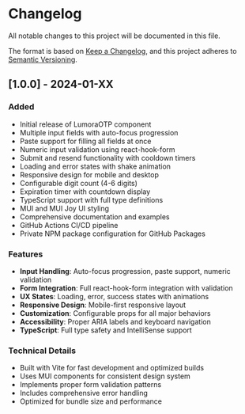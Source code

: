 # Changelog

All notable changes to this project will be documented in this file.

The format is based on [Keep a Changelog](https://keepachangelog.com/en/1.0.0/),
and this project adheres to [Semantic Versioning](https://semver.org/spec/v2.0.0.html).

## [1.0.0] - 2024-01-XX

### Added

- Initial release of LumoraOTP component
- Multiple input fields with auto-focus progression
- Paste support for filling all fields at once
- Numeric input validation using react-hook-form
- Submit and resend functionality with cooldown timers
- Loading and error states with shake animation
- Responsive design for mobile and desktop
- Configurable digit count (4-6 digits)
- Expiration timer with countdown display
- TypeScript support with full type definitions
- MUI and MUI Joy UI styling
- Comprehensive documentation and examples
- GitHub Actions CI/CD pipeline
- Private NPM package configuration for GitHub Packages

### Features

- **Input Handling**: Auto-focus progression, paste support, numeric validation
- **Form Integration**: Full react-hook-form integration with validation
- **UX States**: Loading, error, success states with animations
- **Responsive Design**: Mobile-first responsive layout
- **Customization**: Configurable props for all major behaviors
- **Accessibility**: Proper ARIA labels and keyboard navigation
- **TypeScript**: Full type safety and IntelliSense support

### Technical Details

- Built with Vite for fast development and optimized builds
- Uses MUI components for consistent design system
- Implements proper form validation patterns
- Includes comprehensive error handling
- Optimized for bundle size and performance
